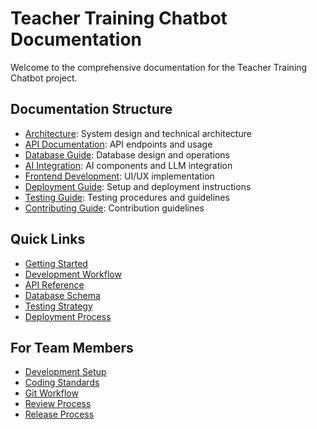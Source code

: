 # Teacher Training Chatbot Documentation

Welcome to the comprehensive documentation for the Teacher Training Chatbot project.

## Documentation Structure

- [Architecture](architecture/README.md): System design and technical architecture
- [API Documentation](api/README.md): API endpoints and usage
- [Database Guide](database/README.md): Database design and operations
- [AI Integration](ai/README.md): AI components and LLM integration
- [Frontend Development](frontend/README.md): UI/UX implementation
- [Deployment Guide](deployment/README.md): Setup and deployment instructions
- [Testing Guide](testing/README.md): Testing procedures and guidelines
- [Contributing Guide](contributing/README.md): Contribution guidelines

## Quick Links

- [Getting Started](getting-started.md)
- [Development Workflow](contributing/workflow.md)
- [API Reference](api/reference.md)
- [Database Schema](database/schema.md)
- [Testing Strategy](testing/strategy.md)
- [Deployment Process](deployment/process.md)

## For Team Members

- [Development Setup](getting-started.md)
- [Coding Standards](contributing/standards.md)
- [Git Workflow](contributing/git-workflow.md)
- [Review Process](contributing/review-process.md)
- [Release Process](deployment/release-process.md) 